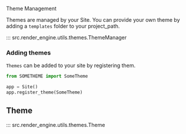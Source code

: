 Theme Management

Themes are managed by your Site. You can provide your own theme by adding a `templates` folder to your project_path.

::: src.render_engine.utils.themes.ThemeManager
### Adding themes

`Themes` can be added to your site by registering them.

```python
from SOMETHEME import SomeTheme

app = Site()
app.register_theme(SomeTheme)
```



## Theme

::: src.render_engine.utils.themes.Theme